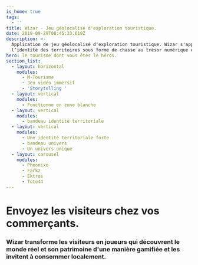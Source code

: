 ```yaml
---
is_home: true
tags:
  - ''
title: Wizar - Jeu géolocalisé d'exploration touristique.
date: 2019-09-29T08:45:33.619Z
description: >-
  Application de jeu géolocalisé d'exploration touristique. Wizar s'appuie sur
  l’identité des territoires sous forme de chasse au trésor numérique et mobile.
hero: le tourisme dont vous êtes le héros.
section_list:
  - layout: horizontal
    modules:
      - M-Tourisme
      - Jeu vidéo immersif
      - 'Storytelling '
  - layout: vertical
    modules:
      - Fonctionne en zone blanche
  - layout: vertical
    modules:
      - bandeau identité territoriale
  - layout: vertical
    modules:
      - Une identité territoriale forte
      - bandeau univers
      - Un univers unique
  - layout: carousel
    modules:
      - Pheonixo
      - Farkz
      - Ektros
      - Toto44
---
```

# Envoyez les visiteurs chez vos commerçants.

### Wizar transforme les visiteurs en joueurs qui découvrent le monde réel et son patrimoine d'une manière gamifiée et les invitent à consommer localement. 
